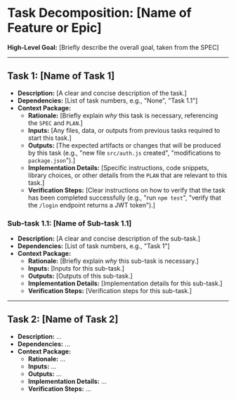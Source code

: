 # Task Decomposition: [Name of Feature or Epic]

**High-Level Goal:** [Briefly describe the overall goal, taken from the SPEC]

---

## Task 1: [Name of Task 1]

*   **Description:** [A clear and concise description of the task.]
*   **Dependencies:** [List of task numbers, e.g., "None", "Task 1.1"]
*   **Context Package:**
    *   **Rationale:** [Briefly explain *why* this task is necessary, referencing the `SPEC` and `PLAN`.]
    *   **Inputs:** [Any files, data, or outputs from previous tasks required to start this task.]
    *   **Outputs:** [The expected artifacts or changes that will be produced by this task (e.g., "new file `src/auth.js` created", "modifications to `package.json`").]
    *   **Implementation Details:** [Specific instructions, code snippets, library choices, or other details from the `PLAN` that are relevant to this task.]
    *   **Verification Steps:** [Clear instructions on how to verify that the task has been completed successfully (e.g., "run `npm test`", "verify that the `/login` endpoint returns a JWT token").]

### Sub-task 1.1: [Name of Sub-task 1.1]

*   **Description:** [A clear and concise description of the sub-task.]
*   **Dependencies:** [List of task numbers, e.g., "Task 1"]
*   **Context Package:**
    *   **Rationale:** [Briefly explain *why* this sub-task is necessary.]
    *   **Inputs:** [Inputs for this sub-task.]
    *   **Outputs:** [Outputs of this sub-task.]
    *   **Implementation Details:** [Implementation details for this sub-task.]
    *   **Verification Steps:** [Verification steps for this sub-task.]

---

## Task 2: [Name of Task 2]

*   **Description:** ...
*   **Dependencies:** ...
*   **Context Package:**
    *   **Rationale:** ...
    *   **Inputs:** ...
    *   **Outputs:** ...
    *   **Implementation Details:** ...
    *   **Verification Steps:** ...
